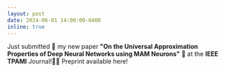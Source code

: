 ```yaml
---
layout: post
date: 2024-06-01 14:00:00-0400
inline: true
---
```


Just submitted 📨 my new paper **"On the Universal Approximation Properties of Deep Neural Networks using MAM Neurons"** 📐 at the **IEEE TPAMI** Journal!🤞🏼 Preprint available here!